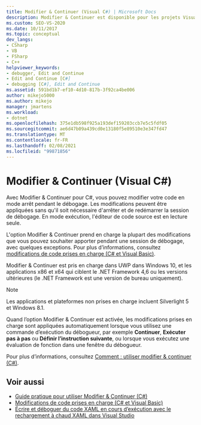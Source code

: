 ```yaml
---
title: Modifier & Continuer (Visual C#) | Microsoft Docs
description: Modifier & Continuer est disponible pour les projets Visual C#. Découvrez les modifications qui sont prises en charge et comment contrôler si vos modifications sont appliquées et à quel moment.
ms.custom: SEO-VS-2020
ms.date: 10/11/2017
ms.topic: conceptual
dev_langs:
- CSharp
- VB
- FSharp
- C++
helpviewer_keywords:
- debugger, Edit and Continue
- Edit and Continue [C#]
- debugging [C#], Edit and Continue
ms.assetid: 591bd1b7-ef10-4d10-817b-3f92ca4be006
author: mikejo5000
ms.author: mikejo
manager: jmartens
ms.workload:
- dotnet
ms.openlocfilehash: 375e1db598f925a193def159203ccb7e5c5fdf05
ms.sourcegitcommit: ae6d47b09a439cd0e13180f5e89510e3e347fd47
ms.translationtype: MT
ms.contentlocale: fr-FR
ms.lasthandoff: 02/08/2021
ms.locfileid: "99871856"
---
```

# <a name="edit-and-continue-visual-c"></a>Modifier & Continuer (Visual C#)
 Avec Modifier &amp; Continuer pour C#, vous pouvez modifier votre code en mode arrêt pendant le débogage. Les modifications peuvent être appliquées sans qu'il soit nécessaire d'arrêter et de redémarrer la session de débogage. En mode exécution, l'éditeur de code source est en lecture seule.

 L'option Modifier &amp; Continuer prend en charge la plupart des modifications que vous pouvez souhaiter apporter pendant une session de débogage, avec quelques exceptions. Pour plus d’informations, consultez [modifications de code prises en charge (C# et Visual Basic)](../debugger/supported-code-changes-csharp.md).

 Modifier & Continuer est pris en charge dans UWP dans Windows 10, et les applications x86 et x64 qui ciblent le .NET Framework 4,6 ou les versions ultérieures (le .NET Framework est une version de bureau uniquement).

 > [!NOTE]
 > Les applications et plateformes non prises en charge incluent Silverlight 5 et Windows 8.1.

 Quand l’option Modifier & Continuer est activée, les modifications prises en charge sont appliquées automatiquement lorsque vous utilisez une commande d’exécution du débogueur, par exemple **Continuer**, **Exécuter pas à pas** ou **Définir l’instruction suivante**, ou lorsque vous exécutez une évaluation de fonction dans une fenêtre du débogueur.

 Pour plus d’informations, consultez [Comment : utiliser modifier & continuer (C#)](../debugger/how-to-use-edit-and-continue-csharp.md).

## <a name="see-also"></a>Voir aussi
- [Guide pratique pour utiliser Modifier & Continuer (C#)](../debugger/how-to-use-edit-and-continue-csharp.md)
- [Modifications de code prises en charge (C# et Visual Basic)](../debugger/supported-code-changes-csharp.md)
- [Écrire et déboguer du code XAML en cours d’exécution avec le rechargement à chaud XAML dans Visual Studio](../xaml-tools/xaml-hot-reload.md)
